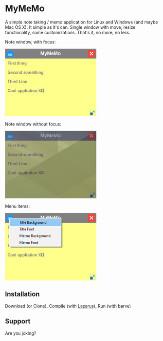 # MyMeMo

A simple note taking / memo application for Linux and Windows (and maybe Mac OS X). It simple as it's can. Single window with move, resize functionality, some customizations. That's it, no more, no less.

Note window, with focus:

![focus](doc/2_focused.png)

Note window without focus:

![no focus](doc/1_unfocused.png)

Menu items:

![menu](doc/3_menu.png)

## Installation

Download (or Clone), Compile (with [Lazarus](https://www.lazarus-ide.org/)), Run (with barve)

## Support

Are you joking?
